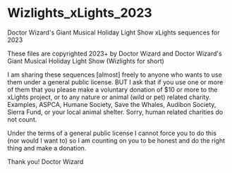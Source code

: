 # Wizlights_xLights_2023
Doctor Wizard's Giant Musical Holiday Light Show xLights sequences for 2023

These files are copyrighted 2023+ by Doctor Wizard and Doctor Wizard's Giant Musical Holiday Light 
Show (Wizlights for short)

I am sharing these sequences [almost] freely to anyone who wants to use them under a general public license.
BUT I ask that if you use one or more of them that you please make a voluntary donation of $10 or more to 
the xLights project, or to any nature or animal (wild or pet) related charity.
Examples, ASPCA, Humane Society, Save the Whales, Audibon Society, Sierra Fund, or your local animal shelter.
Sorry, human related charities do not count.

Under the terms of a general public license I cannot force you to do this (nor would I want to) so I am
counting on you to be honest and do the right thing and make a donation.

Thank you!
Doctor Wizard
